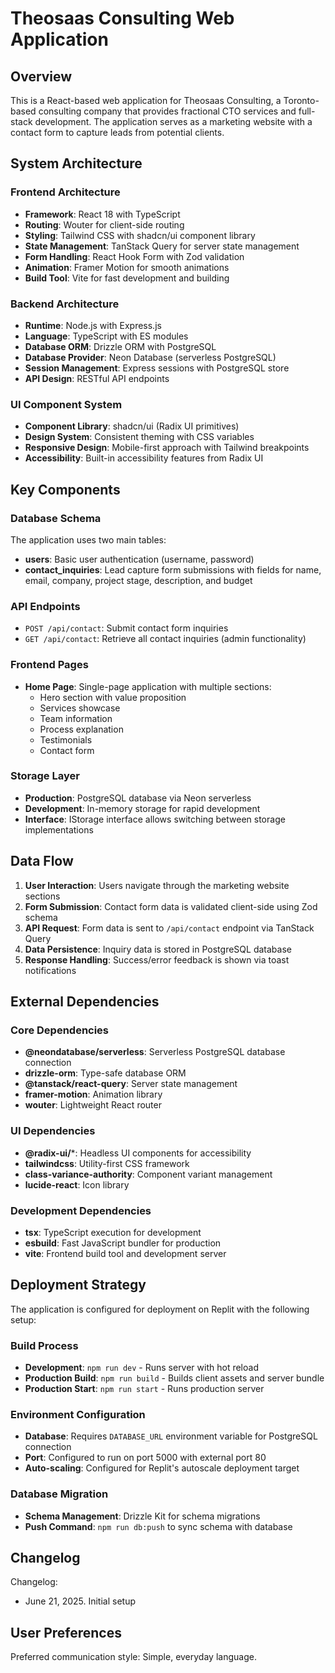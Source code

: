 # Theosaas Consulting Web Application

## Overview

This is a React-based web application for Theosaas Consulting, a Toronto-based consulting company that provides fractional CTO services and full-stack development. The application serves as a marketing website with a contact form to capture leads from potential clients.

## System Architecture

### Frontend Architecture
- **Framework**: React 18 with TypeScript
- **Routing**: Wouter for client-side routing
- **Styling**: Tailwind CSS with shadcn/ui component library
- **State Management**: TanStack Query for server state management
- **Form Handling**: React Hook Form with Zod validation
- **Animation**: Framer Motion for smooth animations
- **Build Tool**: Vite for fast development and building

### Backend Architecture
- **Runtime**: Node.js with Express.js
- **Language**: TypeScript with ES modules
- **Database ORM**: Drizzle ORM with PostgreSQL
- **Database Provider**: Neon Database (serverless PostgreSQL)
- **Session Management**: Express sessions with PostgreSQL store
- **API Design**: RESTful API endpoints

### UI Component System
- **Component Library**: shadcn/ui (Radix UI primitives)
- **Design System**: Consistent theming with CSS variables
- **Responsive Design**: Mobile-first approach with Tailwind breakpoints
- **Accessibility**: Built-in accessibility features from Radix UI

## Key Components

### Database Schema
The application uses two main tables:
- **users**: Basic user authentication (username, password)
- **contact_inquiries**: Lead capture form submissions with fields for name, email, company, project stage, description, and budget

### API Endpoints
- `POST /api/contact`: Submit contact form inquiries
- `GET /api/contact`: Retrieve all contact inquiries (admin functionality)

### Frontend Pages
- **Home Page**: Single-page application with multiple sections:
  - Hero section with value proposition
  - Services showcase
  - Team information
  - Process explanation
  - Testimonials
  - Contact form

### Storage Layer
- **Production**: PostgreSQL database via Neon serverless
- **Development**: In-memory storage for rapid development
- **Interface**: IStorage interface allows switching between storage implementations

## Data Flow

1. **User Interaction**: Users navigate through the marketing website sections
2. **Form Submission**: Contact form data is validated client-side using Zod schema
3. **API Request**: Form data is sent to `/api/contact` endpoint via TanStack Query
4. **Data Persistence**: Inquiry data is stored in PostgreSQL database
5. **Response Handling**: Success/error feedback is shown via toast notifications

## External Dependencies

### Core Dependencies
- **@neondatabase/serverless**: Serverless PostgreSQL database connection
- **drizzle-orm**: Type-safe database ORM
- **@tanstack/react-query**: Server state management
- **framer-motion**: Animation library
- **wouter**: Lightweight React router

### UI Dependencies
- **@radix-ui/***: Headless UI components for accessibility
- **tailwindcss**: Utility-first CSS framework
- **class-variance-authority**: Component variant management
- **lucide-react**: Icon library

### Development Dependencies
- **tsx**: TypeScript execution for development
- **esbuild**: Fast JavaScript bundler for production
- **vite**: Frontend build tool and development server

## Deployment Strategy

The application is configured for deployment on Replit with the following setup:

### Build Process
- **Development**: `npm run dev` - Runs server with hot reload
- **Production Build**: `npm run build` - Builds client assets and server bundle
- **Production Start**: `npm run start` - Runs production server

### Environment Configuration
- **Database**: Requires `DATABASE_URL` environment variable for PostgreSQL connection
- **Port**: Configured to run on port 5000 with external port 80
- **Auto-scaling**: Configured for Replit's autoscale deployment target

### Database Migration
- **Schema Management**: Drizzle Kit for schema migrations
- **Push Command**: `npm run db:push` to sync schema with database

## Changelog

Changelog:
- June 21, 2025. Initial setup

## User Preferences

Preferred communication style: Simple, everyday language.